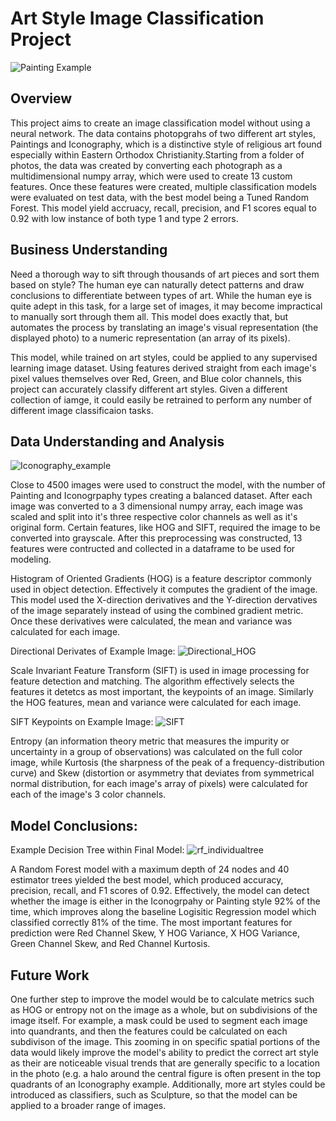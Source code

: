 # Art Style Image Classification Project

![Painting Example](https://user-images.githubusercontent.com/110851861/194657326-a9be4d6a-d7f5-42e0-bb7c-98ef1f63bcbc.jpg)

## Overview

This project aims to create an image classification model without using a neural network. The data contains photopgrahs of two different art styles, Paintings and Iconography, which is a distinctive style of religious art found especially within Eastern Orthodox Christianity.Starting from a folder of photos, the data was created by converting each photograph as a multidimensional numpy array, which were used to create 13 custom features. Once these features were created, multiple classification models were evaluated on test data, with the best model being a Tuned Random Forest. This model yield accruacy, recall, precision, and F1 scores equal to 0.92 with low instance of both type 1 and type 2 errors.

## Business Understanding

Need a thorough way to sift through thousands of art pieces and sort them based on style? The human eye can naturally detect patterns and draw conclusions to differentiate between types of art. While the human eye is quite adept in this task, for a large set of images, it may become impractical to manually sort through them all. This model does exactly that, but automates the process by translating an image's visual representation (the displayed photo) to a numeric representation (an array of its pixels).

This model, while trained on art styles, could be applied to any supervised learning image dataset. Using features derived straight from each image's pixel values themselves over Red, Green, and Blue color channels, this project can accurately classify different art styles. Given a different collection of iamge, it could easily be retrained to perform any number of different image classificaion tasks.

## Data Understanding and Analysis
![Iconography_example](https://user-images.githubusercontent.com/110851861/194676952-78114393-aa45-49f7-9377-c05847ef59fb.png)

Close to 4500 images were used to construct the model, with the number of Painting and Iconogrpaphy types creating a balanced dataset. After each image was converted to a 3 dimensional numpy array, each image was scaled and split into it's three respective color channels as well as it's original form. Certain features, like HOG and SIFT, required the image to be converted into grayscale. After this preprocessing was constructed, 13 features were contructed and collected in a dataframe to be used for modeling.

Histogram of Oriented Gradients (HOG) is a feature descriptor commonly used in object detection. Effectively it computes the gradient of the image. This model used the X-direction derivatives and the Y-direction dervatives of the image separately instead of using the combined gradient metric. Once these derivatives were calculated, the mean and variance was calculated for each image.

Directional Derivates of Example Image:
![Directional_HOG](https://user-images.githubusercontent.com/110851861/194676976-51f958ea-ec12-458a-8ca9-d054ebed388c.png)

Scale Invariant Feature Transform (SIFT) is used in image processing for feature detection and matching. The algorithm effectively selects the features it detetcs as most important, the keypoints of an image. Similarly the HOG features, mean and variance were calculated for each image.

SIFT Keypoints on Example Image:
![SIFT](https://user-images.githubusercontent.com/110851861/194677050-792bd033-10cb-431d-a91b-0fea083698b1.png)

Entropy (an information theory metric that measures the impurity or uncertainty in a group of observations) was calculated on the full color image, while Kurtosis (the sharpness of the peak of a frequency-distribution curve) and Skew (distortion or asymmetry that deviates from symmetrical normal distribution, for each image's array of pixels) were calculated for each of the image's 3 color channels.

## Model Conclusions:

Example Decision Tree within Final Model:
![rf_individualtree](https://user-images.githubusercontent.com/110851861/194677042-bfc9c641-ee68-48d5-91d6-9b4fabd9dc6a.png)

A Random Forest model with a maximum depth of 24 nodes and 40 estimator trees yielded the best model, which produced accuracy, precision, recall, and F1 scores of 0.92. Effectively, the model can detect whether the image is either in the Iconogrpahy or Painting style 92% of the time, which improves along the baseline Logisitic Regression model which classified correctly 81% of the time. The most important features for prediction were Red Channel Skew, Y HOG Variance, X HOG Variance, Green Channel Skew, and Red Channel Kurtosis.

## Future Work
 
One further step to improve the model would be to calculate metrics such as HOG or entropy not on the image as a whole, but on subdivisions of the image itself. For example, a mask could be used to segment each image into quandrants, and then the features could be calculated on each subdivison of the image.
This zooming in on specific spatial portions of the data would likely improve the model's ability to predict the correct art style as their are noticeable visual trends that are generally specific to a location in the photo (e.g. a halo around the central figure is often present in the top quadrants of an Iconography example. Additionally, more art styles could be introduced as classifiers, such as Sculpture, so that the model can be applied to a broader range of images.
